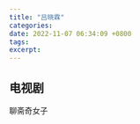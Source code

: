 ```yaml
---
title: "吕晓霖"
categories: 
date: 2022-11-07 06:34:09 +0800
tags: 
excerpt: 
---
```








## 电视剧

聊斋奇女子




